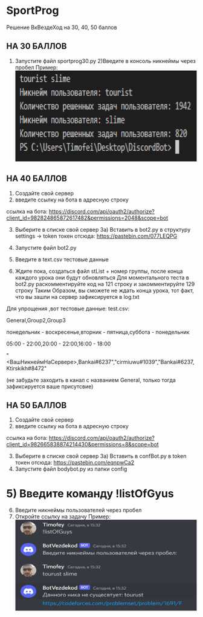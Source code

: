 # SportProg
Решение ВкВездеХод на 30, 40, 50 баллов


## НА 30 БАЛЛОВ
1) Запустите файл sportprog30.py
2)Введите в консоль никнеймы через пробел
Пример:
![нет примера](30example.png)

## НА 40 БАЛЛОВ
1) Создайте свой сервер
2) введите ссылку на бота в адресную строку

ссылка на бота:
https://discord.com/api/oauth2/authorize?client_id=982824865872617482&permissions=2048&scope=bot

3) Выберите в списке свой сервер
3а) Вставить в bot2.py  в структуру settings -> token токен отсюда: https://pastebin.com/077LEQPG

4) Запустите файл bot2.py
5) Введите в text.csv тестовые данные
6) Ждите пока, создаться файл stList + номер группы, после конца каждого урока они будут обновляться 
Для моментального теста в bot2.py раскомментируйте код на 121 строку и закомментируйте 129 строку
Таким Образом, вы сможете не ждать конца урока, тот факт, что вы зашли на сервер зафиксируется в log.txt

Для упрощения ,вот тестовые данные:
test.csv:

General,Group2,Group3

понедельник - воскресенье,вторник - пятница,суббота - понедельник

05:00 - 22:00,20:00 - 22:00,16:00 - 18:00

"<ВашНикнеймНаСервере>,Bankai#6237","cirmiuwu#1039","Bankai#6237,Ktirskikh#8472"

(не забудьте заходить в канал с названием General, только тогда зафиксируется ваше присутсвие)

## НА 50 БАЛЛОВ
1) Создайте свой сервер
2) введите ссылку на бота в адресную строку

ссылка на бота:
https://discord.com/api/oauth2/authorize?client_id=982665838874214430&permissions=8&scope=bot

3) Выберите в списке свой сервер
3а) Вставить в confBot.py в token токен отсюда: https://pastebin.com/eqnpwCa2
4) Запустите файл bodybot.py из папки config
# 5) Введите команду !listOfGyus 
6) Введите никнеймы пользователей через пробел
7) Откройте ссылку на задачу
Пример:
![нет примера](5-example.png)